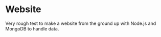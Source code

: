 # Website
Very rough test to make a website from the ground up with Node.js and MongoDB to handle data.


